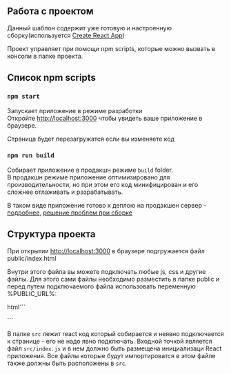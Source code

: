 ## Работа с проектом

Данный шаблон содержит уже готовую и настроенную сборку(используется [Create React App](https://github.com/facebook/create-react-app))

Проект управляет при помощи npm scripts, которые можно вызвать в консоли в папке проекта.  

## Список npm scripts

### `npm start`

Запускает приложение в режиме разработки<br>
Откройте [http://localhost:3000](http://localhost:3000) чтобы увидеть ваше приложение в браузере.

Страница будет перезагружатся если вы изменяете код<br>

### `npm run build`

Собирает приложение в продакшн режиме  `build` folder.<br>
В продакшн режиме приложение оптимизировано для производительности, но при этом его код минифицирован и его сложнее отлаживать и разрабатывать. 

В таком виде приложение готово к деплою на продакшен сервер - [подробнее](https://facebook.github.io/create-react-app/docs/deployment), [решение проблем при сборке](https://facebook.github.io/create-react-app/docs/troubleshooting#npm-run-build-fails-to-minify)

## Структура проекта

При открытии [http://localhost:3000](http://localhost:3000) в браузере подгружается файл public/index.html

Внутри этого файла вы можете подключать любые js, css и другие файлы. Для этого сами файлы необходимо разместить в папке public и перед путем подключаемого файла использовать переменную %PUBLIC_URL%:

html``` 
<link href="%PUBLIC_URL%/index.css" rel="stylesheet">
```

В папке `src` лежит react код который собирается и неявно подключается к странице - его не надо явно подключать. Входной точкой является файл `src/index.js` и в нем должно быть размещена инициализаци React приложения. Все файлы которые будут импортироватся в этом файле также должны быть расположены в `src`.